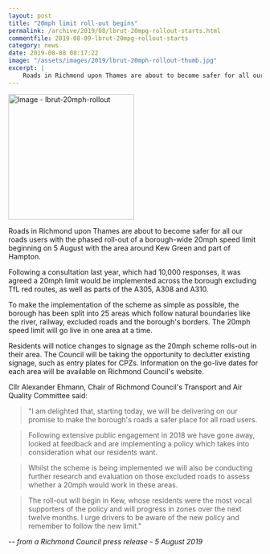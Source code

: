 ```yaml
---
layout: post
title: "20mph limit roll-out begins"
permalink: /archive/2019/08/lbrut-20mpg-rollout-starts.html
commentfile: 2019-08-09-lbrut-20mpg-rollout-starts
category: news
date: 2019-08-08 08:17:22
image: "/assets/images/2019/lbrut-20mph-rollout-thumb.jpg"
excerpt: |
    Roads in Richmond upon Thames are about to become safer for all our roads users with the phased roll-out of a borough-wide 20mph speed limit beginning on 5 August with the area around Kew Green and part of Hampton.
---
```

<a href="/assets/images/2019/lbrut-20mph-rollout.jpg" title="Click for a larger image"><img src="/assets/images/2019/lbrut-20mph-rollout-thumb.jpg" width="250" alt="Image - lbrut-20mph-rollout"  class="photo right"/></a>

Roads in Richmond upon Thames are about to become safer for all our roads users with the phased roll-out of a borough-wide 20mph speed limit beginning on 5 August with the area around Kew Green and part of Hampton.

Following a consultation last year, which had 10,000 responses, it was agreed a 20mph limit would be implemented across the borough excluding TfL red routes, as well as parts of the A305, A308 and A310.

To make the implementation of the scheme as simple as possible, the borough has been split into 25 areas which follow natural boundaries like the river, railway, excluded roads and the borough's borders. The 20mph speed limit will go live in one area at a time.

Residents will notice changes to signage as the 20mph scheme rolls-out in their area. The Council will be taking the opportunity to declutter existing signage, such as entry plates for CPZs. Information on the go-live dates for each area will be available on Richmond Council's website.

Cllr Alexander Ehmann, Chair of Richmond Council's Transport and Air Quality Committee said:

> "I am delighted that, starting today, we will be delivering on our promise to make the borough's roads a safer place for all road users.

> Following extensive public engagement in 2018 we have gone away, looked at feedback and are implementing a policy which takes into consideration what our residents want.

> Whilst the scheme is being implemented we will also be conducting further research and evaluation on those excluded roads to assess whether a 20mph would work in these areas.

> The roll-out will begin in Kew, whose residents were the most vocal supporters of the policy and will progress in zones over the next twelve months. I urge drivers to be aware of the new policy and remember to follow the new limit."

<cite>-- from a Richmond Council press release - 5 August 2019</cite>
